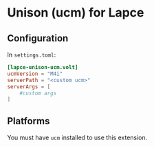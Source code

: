 # Unison (ucm) for Lapce

## Configuration

In `settings.toml`:

```toml
[lapce-unison-ucm.volt]
ucmVersion = "M4i"
serverPath = "<custom ucm>"
serverArgs = [
    #custom args
]
```

## Platforms

You must have `ucm` installed to use this extension.